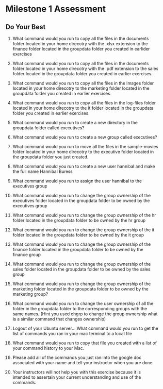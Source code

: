 # Milestone 1 Assessment

## Do Your Best

1. What command would you run to copy all the files in the documents folder located in your home direcotry with the .xlsx extension to the finance folder located in the groupdata folder you created in earlider exercises

2.  What command would you run to copy all the files in the documents folder located in your home direcotry with the .pdf extension to the sales folder located in the groupdata folder you created in earlier exercises.

3.  What command would you run to copy all the files in the Images folder located in your home direcotry to the marketing folder located in the groupdata folder you created in earlier exercises.

4.  What command would you run to copy all the files in the log-files folder located in your home direcotry to the it folder located in the groupdata folder you created in earlier exercises.


5. What command would you run to create a new directory in the groupdata folder called executives?

6. What command would you run to create a new group called executives? 

7.  What command would you run to move all the files in the sample-movies folder located in your home direcotry to the executive folder located in the groupdata folder you just created.

8.  What command would you run to create a new user hannibal and make the full name Hannibal Buress

9. What command would you run to assign the user hannibal to the executives group

10. What command would you run to change the group ownership of the executives folder located in the groupdata folder to be owned by the executives group

11. What command would you run to change the group ownership of the hr folder located in the groupdata folder to be owned by the hr group

12. What command would you run to change the group ownership of the it folder located in the groupdata folder to be owned by the it group

13. What command would you run to change the group ownership of the finance folder located in the groupdata folder to be owned by the finance group

14. What command would you run to change the group ownership of the sales folder located in the groupdata folder to be owned by the sales group

15. What command would you run to change the group ownership of the marketing folder located in the groupdata folder to be owned by the marketing group?

16. What command would you run to change the user ownership of all the folder in the groupdata folder to the corresponding groups with the same names. (Hint you used chgrp to change the group ownership what is a similar command that changes ownership)

17. Logout of your Ubuntu server... What command would you run to get the list of commands you ran in your mac terminal to a local file

18. What command would you run to copy that file you created with a list of your command history to your Mac.

19. Please add all of the commands you just ran into the google doc associated with your name and tell your instructor when you are done.

20. Your instructors will not help you with this exercise because it is intended to assertain your current understanding and use of the commands.
